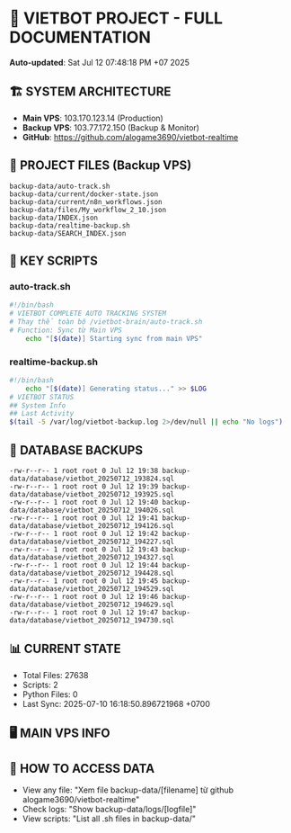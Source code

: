 # 🤖 VIETBOT PROJECT - FULL DOCUMENTATION
**Auto-updated**: Sat Jul 12 07:48:18 PM +07 2025

## 🏗️ SYSTEM ARCHITECTURE
- **Main VPS**: 103.170.123.14 (Production)
- **Backup VPS**: 103.77.172.150 (Backup & Monitor)
- **GitHub**: https://github.com/alogame3690/vietbot-realtime

## 📁 PROJECT FILES (Backup VPS)
```
backup-data/auto-track.sh
backup-data/current/docker-state.json
backup-data/current/n8n_workflows.json
backup-data/files/My_workflow_2_10.json
backup-data/INDEX.json
backup-data/realtime-backup.sh
backup-data/SEARCH_INDEX.json
```

## 🔧 KEY SCRIPTS
### auto-track.sh
```bash
#!/bin/bash
# VIETBOT COMPLETE AUTO TRACKING SYSTEM
# Thay thế toàn bộ /vietbot-brain/auto-track.sh
# Function: Sync từ Main VPS
    echo "[$(date)] Starting sync from main VPS"
```
### realtime-backup.sh
```bash
#!/bin/bash
    echo "[$(date)] Generating status..." >> $LOG
# VIETBOT STATUS
## System Info
## Last Activity
$(tail -5 /var/log/vietbot-backup.log 2>/dev/null || echo "No logs")
```

## 💾 DATABASE BACKUPS
```
-rw-r--r-- 1 root root 0 Jul 12 19:38 backup-data/database/vietbot_20250712_193824.sql
-rw-r--r-- 1 root root 0 Jul 12 19:39 backup-data/database/vietbot_20250712_193925.sql
-rw-r--r-- 1 root root 0 Jul 12 19:40 backup-data/database/vietbot_20250712_194026.sql
-rw-r--r-- 1 root root 0 Jul 12 19:41 backup-data/database/vietbot_20250712_194126.sql
-rw-r--r-- 1 root root 0 Jul 12 19:42 backup-data/database/vietbot_20250712_194227.sql
-rw-r--r-- 1 root root 0 Jul 12 19:43 backup-data/database/vietbot_20250712_194327.sql
-rw-r--r-- 1 root root 0 Jul 12 19:44 backup-data/database/vietbot_20250712_194428.sql
-rw-r--r-- 1 root root 0 Jul 12 19:45 backup-data/database/vietbot_20250712_194529.sql
-rw-r--r-- 1 root root 0 Jul 12 19:46 backup-data/database/vietbot_20250712_194629.sql
-rw-r--r-- 1 root root 0 Jul 12 19:47 backup-data/database/vietbot_20250712_194730.sql
```

## 📊 CURRENT STATE
- Total Files: 27638
- Scripts: 2
- Python Files: 0
- Last Sync: 2025-07-10 16:18:50.896721968 +0700

## 🖥️ MAIN VPS INFO


## 🚨 HOW TO ACCESS DATA
- View any file: "Xem file backup-data/[filename] từ github alogame3690/vietbot-realtime"
- Check logs: "Show backup-data/logs/[logfile]"
- View scripts: "List all .sh files in backup-data/"
